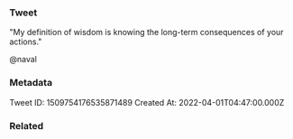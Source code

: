 ### Tweet
"My definition of wisdom is knowing the long-term consequences of your actions."

@naval

### Metadata
Tweet ID: 1509754176535871489
Created At: 2022-04-01T04:47:00.000Z

### Related

